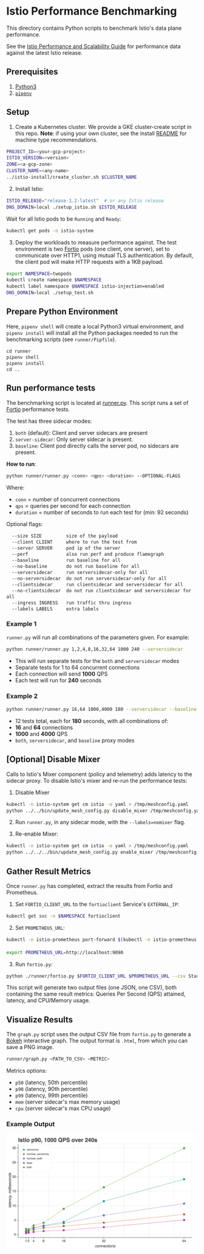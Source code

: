 # Istio Performance Benchmarking 

This directory contains Python scripts to benchmark Istio's data plane performance.

See the [Istio Performance and Scalability Guide](https://istio.io/docs/concepts/performance-and-scalability/) for performance data against the latest Istio release.  

## Prerequisites 

1. [Python3](https://docs.python-guide.org/starting/installation/#installation-guides) 
2. [`pipenv`](https://docs.python-guide.org/dev/virtualenvs/#virtualenvironments-ref) 

## Setup 

1. Create a Kubernetes cluster. We provide a GKE cluster-create script in this repo. **Note**: if using your own cluster, see the install [README](https://github.com/istio/tools/tree/master/perf/istio-install#istio-setup) for machine type recommendations. 

```bash
PROJECT_ID=<your-gcp-project>
ISTIO_VERSION=<version>
ZONE=<a-gcp-zone>
CLUSTER_NAME=<any-name>
../istio-install/create_cluster.sh $CLUSTER_NAME
```


2. Install Istio:

```bash
ISTIO_RELEASE="release-1.2-latest"  # or any Istio release
DNS_DOMAIN=local ./setup_istio.sh $ISTIO_RELEASE
```

Wait for all Istio pods to be `Running` and `Ready`:

```bash
kubectl get pods -n istio-system
```

3. Deploy the workloads to measure performance against. The test environment is two [Fortio](http://fortio.org/) pods (one client, one server), set to communicate over HTTP1, using mutual TLS authentication. By default, the client pod will make HTTP requests with a 1KB payload. 

```bash
export NAMESPACE=twopods
kubectl create namespace $NAMESPACE
kubectl label namespace $NAMESPACE istio-injection=enabled
DNS_DOMAIN=local ./setup_test.sh
```

## Prepare Python Environment 

Here, `pipenv shell` will create a local Python3 virtual environment, and `pipenv install` will install all the Python packages needed to run the benchmarking scripts (see `runner/Pipfile`). 

```
cd runner 
pipenv shell
pipenv install 
cd .. 
```

## Run performance tests 

The benchmarking script is located at [runner.py](./runner/runner.py). This script runs a set of [Fortio](http://fortio.org/) performance tests.

The test has three sidecar modes:

1) `both` (default): Client and server sidecars are present
2) `server-sidecar`: Only server sidecar is present.
3) `baseline`: Client pod directly calls the server pod, no sidecars are present.

**How to run**: 

```bash
python runner/runner.py <conn> <qps> <duration> --OPTIONAL-FLAGS
```

Where:
- `conn` = number of concurrent connections 
- `qps` = queries per second for each connection 
- `duration` = number of seconds to run each test for  (min: 92 seconds)

Optional flags:

```
  --size SIZE         size of the payload
  --client CLIENT     where to run the test from
  --server SERVER     pod ip of the server
  --perf              also run perf and produce flamegraph
  --baseline          run baseline for all
  --no-baseline       do not run baseline for all
  --serversidecar     run serversidecar-only for all
  --no-serversidecar  do not run serversidecar-only for all
  --clientsidecar     run clientsidecar and serversidecar for all
  --no-clientsidecar  do not run clientsidecar and serversidecar for all
  --ingress INGRESS   run traffic thru ingress
  --labels LABELS     extra labels
```


### Example 1 

`runner.py` will run all combinations of the parameters given. For example:


```bash
python runner/runner.py 1,2,4,8,16,32,64 1000 240 --serversidecar 
```

- This will run separate tests for the `both` and `serversidecar` modes 
- Separate tests for 1 to 64 concurrent connections 
- Each connection will send **1000** QPS 
- Each test will run for **240** seconds

### Example 2 

```bash
python runner/runner.py 16,64 1000,4000 180 --serversidecar --baseline
```

- 12 tests total, each for **180** seconds, with all combinations of: 
- **16** and **64** connections 
- **1000** and **4000** QPS 
- `both`,  `serversidecar`, and `baseline` proxy modes 


## [Optional] Disable Mixer 

Calls to Istio's Mixer component (policy and telemetry) adds latency to the sidecar proxy. To disable Istio's mixer and re-run the performance tests:


1. Disable Mixer 

```bash 
kubectl -n istio-system get cm istio -o yaml > /tmp/meshconfig.yaml
python ../../bin/update_mesh_config.py disable_mixer /tmp/meshconfig.yaml | kubectl -n istio-system apply -
```

2. Run `runner.py`, in any sidecar mode, with the `--labels=nomixer` flag.

3. Re-enable Mixer: 

```bash 
kubectl -n istio-system get cm istio -o yaml > /tmp/meshconfig.yaml
python ../../../bin/update_mesh_config.py enable_mixer /tmp/meshconfig.yaml  | kubectl -n istio-system apply -
```

## Gather Result Metrics 

Once `runner.py` has completed, extract the results from Fortio and Prometheus. 

1. Set `FORTIO_CLIENT_URL` to the `fortioclient` Service's `EXTERNAL_IP`: 

```bash
kubectl get svc -n $NAMESPACE fortioclient
```

2. Set `PROMETHEUS_URL`: 

```bash
kubectl -n istio-prometheus port-forward $(kubectl -n istio-prometheus get pod -l app=prometheus -o jsonpath='{.items[0].metadata.name}') 9090:9090 & 

export PROMETHEUS_URL=http://localhost:9090 
```

3. Run `fortio.py`: 

```bash 
python ./runner/fortio.py $FORTIO_CLIENT_URL $PROMETHEUS_URL --csv StartTime,ActualDuration,Labels,NumThreads,ActualQPS,p50,p90,p99,cpu_mili_avg_telemetry_mixer,cpu_mili_max_telemetry_mixer,mem_MB_max_telemetry_mixer,cpu_mili_avg_fortioserver_deployment_proxy,cpu_mili_max_fortioserver_deployment_proxy,mem_MB_max_fortioserver_deployment_proxy,cpu_mili_avg_ingressgateway_proxy,cpu_mili_max_ingressgateway_proxy,mem_MB_max_ingressgateway_proxy
```

This script will generate two output files (one JSON, one CSV), both containing the same result metrics: Queries Per Second (QPS) attained, latency, and CPU/Memory usage. 


## Visualize Results

The `graph.py` script uses the output CSV file from `fortio.py` to generate a [Bokeh](https://bokeh.pydata.org/en/1.2.0/) interactive graph. The output format is `.html`, from which you can save a PNG image.

```bash 
runner/graph.py <PATH_TO_CSV> <METRIC>
```

Metrics options:

- `p50` (latency, 50th percentile)
- `p90` (latency, 90th percentile)
- `p99` (latency, 99th percentile)
- `mem` (server sidecar's max memory usage)
- `cpu` (server sidecar's max CPU usage)

### Example Output 

![screenshot](screenshots/bokeh-screenshot.png)